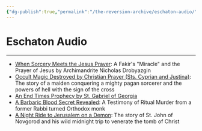 ```yaml
---
{"dg-publish":true,"permalink":"/the-reversion-archive/eschaton-audio/"}
---
```



# Eschaton Audio
---
- [When Sorcery Meets the Jesus Prayer](https://thereversion.co/p/when-sorcery-meets-the-jesus-prayer): A Fakir's "Miracle" and the Prayer of Jesus by Archimandrite Nicholas Drobyazgin
- [Occult Magic Destroyed by Christian Prayer (Sts. Cyprian and Justina)](https://thereversion.co/p/occult-magic-destroyed-by-christian): The story of a maiden conquering a mighty pagan sorcerer and the powers of hell with the sign of the cross
- [An End Times Prophecy by St. Gabriel of Georgia](https://thereversion.co/p/an-end-times-prophecy-by-st-gabriel)
- [A Barbaric Blood Secret Revealed](https://thereversion.co/p/the-neophyte-book): A Testimony of Ritual Murder from a former Rabbi turned Orthodox monk
- [A Night Ride to Jerusalem on a Demon](https://thereversion.co/p/a-night-ride-to-jerusalem-on-a-demon): The story of St. John of Novgorod and his wild midnight trip to venerate the tomb of Christ